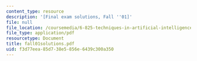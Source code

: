```yaml
---
content_type: resource
description: '[Final exam solutions, Fall ''01]'
file: null
file_location: /coursemedia/6-825-techniques-in-artificial-intelligence-sma-5504-fall-2002/f3d77eea85d738e5856e6439c300a350_fall01solutions.pdf
file_type: application/pdf
resourcetype: Document
title: fall01solutions.pdf
uid: f3d77eea-85d7-38e5-856e-6439c300a350
---
```

